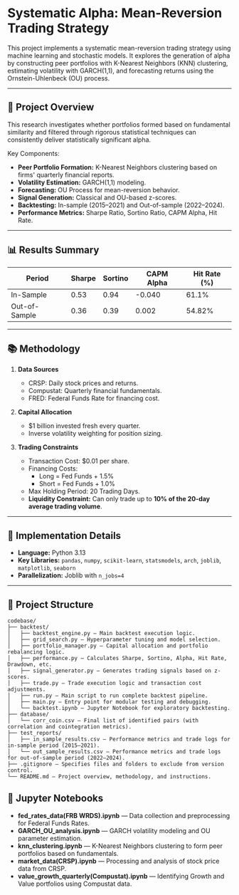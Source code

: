 # Systematic Alpha: Mean-Reversion Trading Strategy

This project implements a systematic mean-reversion trading strategy using machine learning and stochastic models. It explores the generation of alpha by constructing peer portfolios with K-Nearest Neighbors (KNN) clustering, estimating volatility with GARCH(1,1), and forecasting returns using the Ornstein-Uhlenbeck (OU) process.  

---

## 📖 Project Overview

This research investigates whether portfolios formed based on fundamental similarity and filtered through rigorous statistical techniques can consistently deliver statistically significant alpha.

Key Components:
- **Peer Portfolio Formation:** K-Nearest Neighbors clustering based on firms' quarterly financial reports.
- **Volatility Estimation:** GARCH(1,1) modeling.
- **Forecasting:** OU Process for mean-reversion behavior.
- **Signal Generation:** Classical and OU-based z-scores.
- **Backtesting:** In-sample (2015–2021) and Out-of-sample (2022–2024).
- **Performance Metrics:** Sharpe Ratio, Sortino Ratio, CAPM Alpha, Hit Rate.

---

## 📊 Results Summary

| Period        | Sharpe | Sortino | CAPM Alpha | Hit Rate (%) |
|----------------|--------|---------|------------|--------------|
| In-Sample      | 0.53   | 0.94    | -0.040     | 61.1%        |
| Out-of-Sample  | 0.36   | 0.39    | 0.002      | 54.82%       |

---

## 📚 Methodology

1. **Data Sources**  
   - CRSP: Daily stock prices and returns.  
   - Compustat: Quarterly financial fundamentals.  
   - FRED: Federal Funds Rate for financing cost.

2. **Capital Allocation**  
   - $1 billion invested fresh every quarter.
   - Inverse volatility weighting for position sizing.

3. **Trading Constraints**  
   - Transaction Cost: $0.01 per share.
   - Financing Costs:  
     - Long = Fed Funds + 1.5%  
     - Short = Fed Funds + 1.0%  
   - Max Holding Period: 20 Trading Days.
   - **Liquidity Constraint:** Can only trade up to **10% of the 20-day average trading volume**.

---

## 🧩 Implementation Details

- **Language:** Python 3.13  
- **Key Libraries:** `pandas`, `numpy`, `scikit-learn`, `statsmodels`, `arch`, `joblib`, `matplotlib`, `seaborn`  
- **Parallelization:** Joblib with `n_jobs=4`

---

## 📂 Project Structure

```
codebase/
├── backtest/
│   ├── backtest_engine.py — Main backtest execution logic.
│   ├── grid_search.py — Hyperparameter tuning and model selection.
│   ├── portfolio_manager.py — Capital allocation and portfolio rebalancing logic.
│   ├── performance.py — Calculates Sharpe, Sortino, Alpha, Hit Rate, Drawdown, etc.
│   ├── signal_generator.py — Generates trading signals based on z-scores.
│   ├── trade.py — Trade execution logic and transaction cost adjustments.
│   ├── run.py — Main script to run complete backtest pipeline.
│   ├── main.py — Entry point for modular testing and debugging.
│   └── backtest.ipynb — Jupyter Notebook for exploratory backtesting.
├── database/
│   └── corr_coin.csv — Final list of identified pairs (with correlation and cointegration metrics).
├── test_reports/
│   ├── in_sample_results.csv — Performance metrics and trade logs for in-sample period (2015–2021).
│   └── out_sample_results.csv — Performance metrics and trade logs for out-of-sample period (2022–2024).
├── .gitignore — Specifies files and folders to exclude from version control.
└── README.md — Project overview, methodology, and instructions.
```

## 📓 Jupyter Notebooks

- **fed_rates_data(FRB WRDS).ipynb** — Data collection and preprocessing for Federal Funds Rates.
- **GARCH_OU_analysis.ipynb** — GARCH volatility modeling and OU parameter estimation.
- **knn_clustering.ipynb** — K-Nearest Neighbors clustering to form peer portfolios based on fundamentals.
- **market_data(CRSP).ipynb** — Processing and analysis of stock price data from CRSP.
- **value_growth_quarterly(Compustat).ipynb** — Identifying Growth and Value portfolios using Compustat data.